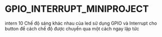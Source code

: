 # GPIO_INTERRUPT_MINIPROJECT
intern
10 Chế độ sáng khác nhau của led 
sử dụng GPIO và Interrupt cho button để cách chế độ được chuyển qua một cách ngay lập tức 
